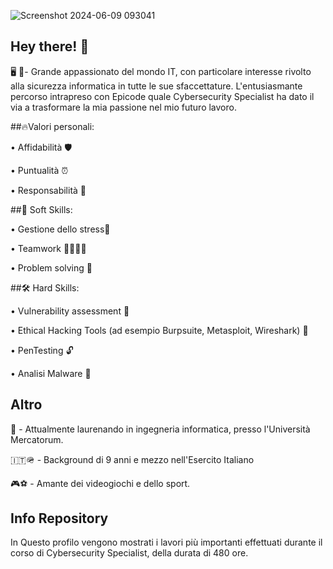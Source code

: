 
![Screenshot 2024-06-09 093041](https://github.com/matteoleoni95/matteoleoni95/assets/161330884/a337b3b6-95d0-4279-8097-cdf9ddd6f4d0)

## Hey there! 👋

🖥 🔐- Grande appassionato del mondo IT, con particolare interesse rivolto alla sicurezza informatica in tutte le sue sfaccettature.
L'entusiasmante percorso intrapreso con Epicode quale Cybersecurity Specialist ha dato il via a trasformare la mia passione nel mio futuro lavoro. 

##🔥Valori personali:

• Affidabilità 🛡

• Puntualità ⏰️

• Responsabilità 💼

##🎯 Soft Skills:

• Gestione dello stress🌿

• Teamwork 👨‍💻👩‍💻

• Problem solving 🧩

##🛠 Hard Skills:

• Vulnerability assessment 🔎

• Ethical Hacking Tools (ad esempio Burpsuite, Metasploit, Wireshark) 🦈

• PenTesting 🔓

• Analisi Malware 🦠

## Altro
📜 - Attualmente laurenando in ingegneria informatica, presso l'Università Mercatorum. 

🇮🇹🪖 - Background di 9 anni e mezzo nell'Esercito Italiano

🎮⚽️ - Amante dei videogiochi e dello sport.


## Info Repository

In Questo profilo vengono mostrati i lavori più importanti effettuati durante il corso di Cybersecurity Specialist, della durata di 480 ore.

